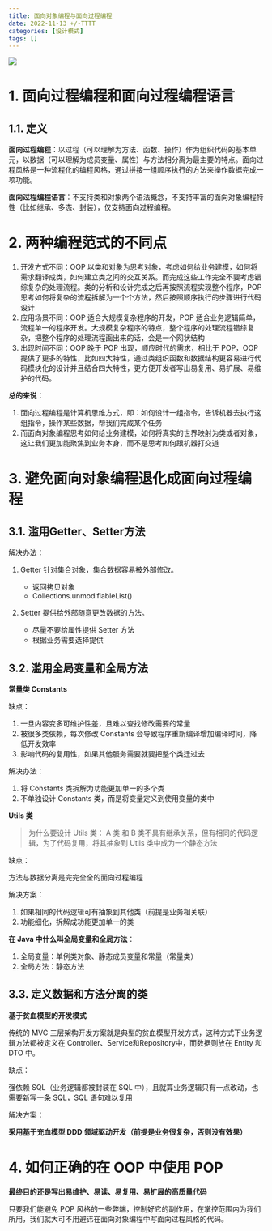 ```yaml
---
title: 面向对象编程与面向过程编程
date: 2022-11-13 +/-TTTT
categories: [设计模式]
tags: []
---
```


![](https://cdn.jsdelivr.net/gh/Casflawed/img-host@master/blog/OOP与POP.png)


# 1. 面向过程编程和面向过程编程语言
## 1.1. 定义
**面向过程编程**：以过程（可以理解为方法、函数、操作）作为组织代码的基本单元，以数据（可以理解为成员变量、属性）与方法相分离为最主要的特点。面向过程风格是一种流程化的编程风格，通过拼接一组顺序执行的方法来操作数据完成一项功能。

**面向过程编程语言**：不支持类和对象两个语法概念，不支持丰富的面向对象编程特性（比如继承、多态、封装），仅支持面向过程编程。

# 2. 两种编程范式的不同点
1. 开发方式不同：OOP 以类和对象为思考对象，考虑如何给业务建模，如何将需求翻译成类，如何建立类之间的交互关系。而完成这些工作完全不要考虑错综复杂的处理流程。类的分析和设计完成之后再按照流程实现整个程序，POP 思考如何将复杂的流程拆解为一个个方法，然后按照顺序执行的步骤进行代码设计 
2. 应用场景不同：OOP 适合大规模复杂程序的开发，POP 适合业务逻辑简单，流程单一的程序开发。大规模复杂程序的特点，整个程序的处理流程错综复杂，把整个程序的处理流程画出来的话，会是一个网状结构
3. 出现时间不同：OOP 晚于 POP 出现，顺应时代的需求，相比于 POP，OOP 提供了更多的特性，比如四大特性，通过类组织函数和数据结构更容易进行代码模块化的设计并且结合四大特性，更方便开发者写出易复用、易扩展、易维护的代码。

**总的来说**：
1. 面向过程编程是计算机思维方式，即：如何设计一组指令，告诉机器去执行这组指令，操作某些数据，帮我们完成某个任务
2. 而面向对象编程思考如何给业务建模，如何将真实的世界映射为类或者对象，这让我们更加能聚焦到业务本身，而不是思考如何跟机器打交道


# 3. 避免面向对象编程退化成面向过程编程
## 3.1. 滥用Getter、Setter方法

解决办法：

1. Getter 针对集合对象，集合数据容易被外部修改。
   - 返回拷贝对象
   - Collections.unmodifiableList()

2. Setter 提供给外部随意更改数据的方法。
   - 尽量不要给属性提供 Setter 方法
   - 根据业务需要选择提供

## 3.2. 滥用全局变量和全局方法

**常量类 Constants**

缺点：

1. 一旦内容变多可维护性差，且难以查找修改需要的常量
2. 被很多类依赖，每次修改 Constants 会导致程序重新编译增加编译时间，降低开发效率
3. 影响代码的复用性，如果其他服务需要就要把整个类迁过去

解决办法：

1. 将 Constants 类拆解为功能更加单一的多个类
2. 不单独设计 Constants 类，而是将变量定义到使用变量的类中

**Utils 类**

> 为什么要设计 Utils 类：
> A 类 和 B 类不具有继承关系，但有相同的代码逻辑，为了代码复用，将其抽象到 Utils 类中成为一个静态方法

缺点：

方法与数据分离是完完全全的面向过程编程

解决方案：

1. 如果相同的代码逻辑可有抽象到其他类（前提是业务相关联）
2. 功能细化，拆解成功能更加单一的类

**在 Java 中什么叫全局变量和全局方法**：

1. 全局变量：单例类对象、静态成员变量和常量（常量类）
2. 全局方法：静态方法


## 3.3. 定义数据和方法分离的类
**基于贫血模型的开发模式**

传统的 MVC 三层架构开发方案就是典型的贫血模型开发方式，这种方式下业务逻辑方法都被定义在 Controller、Service和Repository中，而数据则放在 Entity 和 DTO 中。

缺点：

强依赖 SQL（业务逻辑都被封装在 SQL 中），且就算业务逻辑只有一点改动，也需要新写一条 SQL，SQL 语句难以复用

解决方案：

**采用基于充血模型 DDD 领域驱动开发（前提是业务很复杂，否则没有效果）**

# 4. 如何正确的在 OOP 中使用 POP
**最终目的还是写出易维护、易读、易复用、易扩展的高质量代码**

只要我们能避免 POP 风格的一些弊端，控制好它的副作用，在掌控范围内为我们所用，我们就大可不用避讳在面向对象编程中写面向过程风格的代码。


